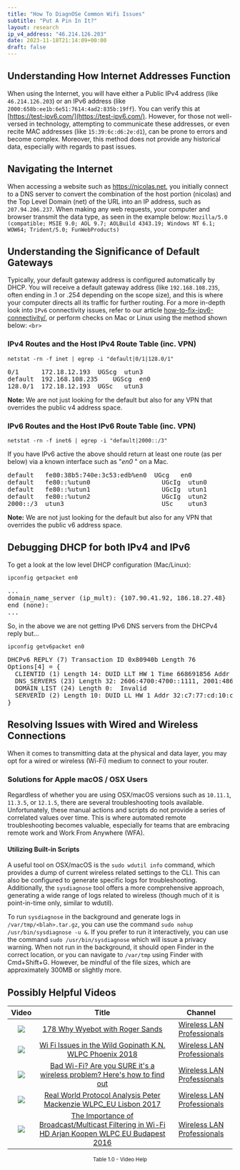 ```yaml
---
title: "How To DiagnOSe Common Wifi Issues"
subtitle: "Put A Pin In It?"
layout: research
ip_v4_address: "46.214.126.203"
date: 2023-11-18T21:14:09+00:00
draft: false
---
```


## Understanding How Internet Addresses Function

When using the Internet, you will have either a Public IPv4 address (like ```46.214.126.203```) or an IPv6 address (like ```2000:658b:ee1b:6e51:7614:4ad2:835b:19ff```). You can verify this at [https://test-ipv6.com/](https://test-ipv6.com/). However, for those not well-versed in technology, attempting to communicate these addresses, or even recite MAC addresses (like ```15:39:6c:d6:2e:d1```), can be prone to errors and become complex. Moreover, this method does not provide any historical data, especially with regards to past issues.
## Navigating the Internet
When accessing a website such as https://nicolas.net, you initially connect to a DNS server to convert the combination of the host portion (nicolas) and the Top Level Domain (net) of the URL into an IP address, such as ```207.94.206.237```. When making any web requests, your computer and browser transmit the data type, as seen in the example below:
```Mozilla/5.0 (compatible; MSIE 9.0; AOL 9.7; AOLBuild 4343.19; Windows NT 6.1; WOW64; Trident/5.0; FunWebProducts)```
## Understanding the Significance of Default Gateways
Typically, your default gateway address is configured automatically by DHCP. You will receive a default gateway address (like ```192.168.108.235```, often ending in .1 or .254 depending on the scope size), and this is where your computer directs all its traffic for further routing. For a more in-depth look into ```IPv6``` connectivity issues, refer to our article [how-to-fix-ipv6-connectivity/](/blog/how-to-fix-ipv6-connectivity/), or perform checks on Mac or Linux using the method shown below:
```<br>```
### IPv4 Routes and the Host IPv4 Route Table (inc. VPN)
```netstat -rn -f inet | egrep -i "default|0/1|128.0/1"```

<pre>
0/1      172.18.12.193  UGScg  utun3
default  192.168.108.235    UGScg  en0
128.0/1  172.18.12.193  UGSc   utun3</pre>

**Note:** We are not just looking for the default but also for any VPN that overrides the public v4 address space.

### IPv6 Routes and the Host IPv6 Route Table (inc. VPN)
```netstat -rn -f inet6 | egrep -i "default|2000::/3"```

If you have IPv6 active the above should return at least one route (as per below) via a known interface such as "_en0_ " on a Mac. 

<pre>
default   fe80:38b5:740e:3c53:edb%en0  UGcg   en0
default   fe80::%utun0                   UGcIg  utun0
default   fe80::%utun1                   UGcIg  utun1
default   fe80::%utun2                   UGcIg  utun2
2000::/3  utun3                          USc    utun3</pre>

**Note:** We are not just looking for the default but also for any VPN that overrides the public v6 address space.
<br>

## Debugging DHCP for both IPv4 and IPv6

To get a look at the low level DHCP configuration (Mac/Linux): 

```ipconfig getpacket en0```

<pre>
...
domain_name_server (ip_mult): {107.90.41.92, 186.18.27.48}
end (none):
...</pre>

So, in the above we are not getting IPv6 DNS servers from the DHCPv4 reply but...

```ipconfig getv6packet en0```

<pre>
DHCPv6 REPLY (7) Transaction ID 0x80940b Length 76
Options[4] = {
  CLIENTID (1) Length 14: DUID LLT HW 1 Time 668691856 Addr 15:39:6c:d6:2e:d1
  DNS_SERVERS (23) Length 32: 2606:4700:4700::1111, 2001:4860:4860::8844
  DOMAIN_LIST (24) Length 0:  Invalid
  SERVERID (2) Length 10: DUID LL HW 1 Addr 32:c7:77:cd:10:cb
}</pre>




## Resolving Issues with Wired and Wireless Connections
When it comes to transmitting data at the physical and data layer, you may opt for a wired or wireless (Wi-Fi) medium to connect to your router.
### Solutions for Apple macOS / OSX Users
Regardless of whether you are using OSX/macOS versions such as ```10.11.1```, ```11.3.5```, or ```12.1.5```, there are several troubleshooting tools available. Unfortunately, these manual actions and scripts do not provide a series of correlated values over time. This is where automated remote troubleshooting becomes valuable, especially for teams that are embracing remote work and Work From Anywhere (WFA).
#### Utilizing Built-in Scripts
A useful tool on OSX/macOS is the ```sudo wdutil info``` command, which provides a dump of current wireless related settings to the CLI. This can also be configured to generate specific logs for troubleshooting. Additionally, the ```sysdiagnose``` tool offers a more comprehensive approach, generating a wide range of logs related to wireless (though much of it is point-in-time only, similar to wdutil).

To run ```sysdiagnose``` in the background and generate logs in ```/var/tmp/<blah>.tar.gz```, you can use the command ```sudo nohup /usr/bin/sysdiagnose -u &```. If you prefer to run it interactively, you can use the command ```sudo /usr/bin/sysdiagnose``` which will issue a privacy warning. When not run in the background, it should open Finder in the correct location, or you can navigate to ```/var/tmp``` using Finder with Cmd+Shift+G. However, be mindful of the file sizes, which are approximately 300MB or slightly more.
## Possibly Helpful Videos

<link href="/plugins/lity/css/lity.min.css" rel="stylesheet">
<script src="/plugins/lity/js/lity.min.js"></script>
<div class="table1-start"></div>

|Video | Title | Channel |
| :---: | :---: | :---: |
|<a href="https://www.youtube.com/watch?v=qmt2DSkYT_k" data-lity><img src="https://i.ytimg.com/vi/qmt2DSkYT_k/default.jpg" class="img-fluid"></a>|<a href="https://www.youtube.com/watch?v=qmt2DSkYT_k" data-lity>178   Why Wyebot with Roger Sands</a>|<a target="_blank" href="https://www.youtube.com/channel/UCIzBSS46vcqhwmBZ7ZpY-yg" >Wireless LAN Professionals</a>|
|<a href="https://www.youtube.com/watch?v=XIgyJ0f8Zl4" data-lity><img src="https://i.ytimg.com/vi/XIgyJ0f8Zl4/default.jpg" class="img-fluid"></a>|<a href="https://www.youtube.com/watch?v=XIgyJ0f8Zl4" data-lity>Wi Fi Issues in the Wild   Gopinath K.N.   WLPC Phoenix 2018</a>|<a target="_blank" href="https://www.youtube.com/channel/UCIzBSS46vcqhwmBZ7ZpY-yg" >Wireless LAN Professionals</a>|
|<a href="https://www.youtube.com/watch?v=1G4qihqHZJ0" data-lity><img src="https://i.ytimg.com/vi/1G4qihqHZJ0/default.jpg" class="img-fluid"></a>|<a href="https://www.youtube.com/watch?v=1G4qihqHZJ0" data-lity>Bad Wi-Fi? Are you SURE it&#39;s a wireless problem? Here&#39;s how to find out</a>|<a target="_blank" href="https://www.youtube.com/channel/UCIzBSS46vcqhwmBZ7ZpY-yg" >Wireless LAN Professionals</a>|
|<a href="https://www.youtube.com/watch?v=npVezI4l7tA" data-lity><img src="https://i.ytimg.com/vi/npVezI4l7tA/default.jpg" class="img-fluid"></a>|<a href="https://www.youtube.com/watch?v=npVezI4l7tA" data-lity>Real World Protocol Analysis   Peter Mackenzie   WLPC_EU Lisbon 2017</a>|<a target="_blank" href="https://www.youtube.com/channel/UCIzBSS46vcqhwmBZ7ZpY-yg" >Wireless LAN Professionals</a>|
|<a href="https://www.youtube.com/watch?v=v8y-r9JBhmw" data-lity><img src="https://i.ytimg.com/vi/v8y-r9JBhmw/default.jpg" class="img-fluid"></a>|<a href="https://www.youtube.com/watch?v=v8y-r9JBhmw" data-lity>The Importance of Broadcast/Multicast Filtering in Wi-Fi HD   Arjan Koopen   WLPC EU Budapest 2016</a>|<a target="_blank" href="https://www.youtube.com/channel/UCIzBSS46vcqhwmBZ7ZpY-yg" >Wireless LAN Professionals</a>|

<center><small>Table 1.0 - Video Help</small></center>
 <br>
<div class="table1-end"></div>
<script type="text/javascript">
(function() {
    $('div.table1-start').nextUntil('div.table1-end', 'table').addClass('table thead-dark table-striped table-responsive rounded').attr('id', 't1');
    $('#t1').find('thead').addClass('thead-dark');
})();
</script>
